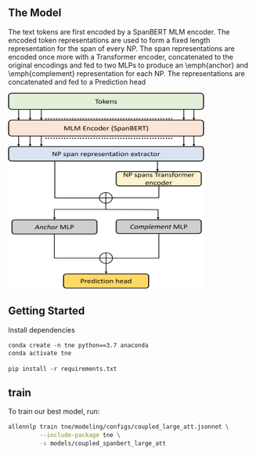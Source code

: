 ## The Model
The text tokens are first encoded by a SpanBERT MLM encoder. The encoded token representations are used to form a fixed length representation for the span of every NP. The span representations are encoded once more with a Transformer encoder, concatenated to the original encodings and fed to two MLPs to produce an \emph{anchor} and \emph{complement} representation for each NP. The representations are concatenated and fed to a Prediction head

<img src="https://github.com/adif33/TNE/blob/main/Architecture.png" width="400" height="400">




## Getting Started

Install dependencies
```shell
conda create -n tne python==3.7 anaconda
conda activate tne

pip install -r requirements.txt
```

## train
To train our best model, run:

```bash
allennlp train tne/modeling/configs/coupled_large_att.jsonnet \
         --include-package tne \
         -s models/coupled_spanbert_large_att
```



